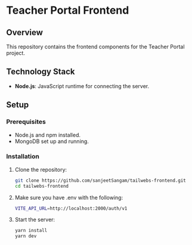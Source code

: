 # Teacher Portal Frontend

## Overview

This repository contains the frontend components for the Teacher Portal project.

## Technology Stack

-   **Node.js**: JavaScript runtime for connecting the server.

## Setup

### Prerequisites

-   Node.js and npm installed.
-   MongoDB set up and running.

### Installation

1. Clone the repository:

    ```bash
    git clone https://github.com/sanjeetSangam/tailwebs-frontend.git
    cd tailwebs-frontend
    ```

2. Make sure you have .env with the following:

    ```bash
    VITE_API_URL=http://localhost:2000/auth/v1
    ```

3. Start the server:
    ```bash
    yarn install
    yarn dev
    ```
